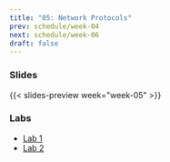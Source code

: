 ```yaml
---
title: "05: Network Protocols"
prev: schedule/week-04
next: schedule/week-06
draft: false
---
```


### Slides

{{< slides-preview week="week-05" >}}

### Labs

- [Lab 1](lab-1/)
- [Lab 2](lab-2/)
